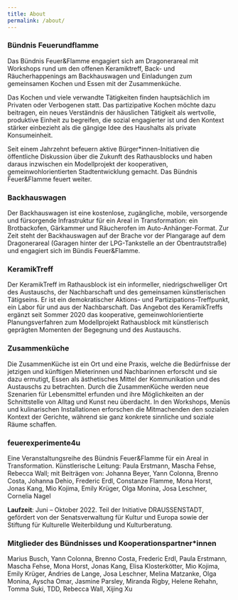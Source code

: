 ```yaml
---
title: About
permalink: /about/
---
```


### Bündnis Feuerundflamme

Das Bündnis Feuer&Flamme engagiert sich am Dragonerareal mit Workshops rund um den offenen Keramiktreff, Back- und Räucherhappenings am Backhauswagen und Einladungen zum gemeinsamen Kochen und Essen mit der Zusammenküche.

Das Kochen und viele verwandte Tätigkeiten finden hauptsächlich im Privaten oder Verbogenen statt. Das partizipative Kochen möchte dazu beitragen, ein neues Verständnis der häuslichen Tätigkeit als wertvolle, produktive Einheit zu begreifen, die sozial engagierter ist und den Kontext stärker einbezieht als die gängige Idee des Haushalts als private Konsumeinheit.

Seit einem Jahrzehnt befeuern aktive Bürger\*innen-Initiativen die öffentliche Diskussion über die Zukunft des Rathausblocks und haben daraus inzwischen ein Modellprojekt der kooperativen, gemeinwohlorientierten Stadtentwicklung gemacht. Das Bündnis Feuer&Flamme feuert weiter.

### Backhauswagen

Der Backhauswagen ist eine kostenlose, zugängliche, mobile, versorgende und fürsorgende Infrastruktur für ein Areal in Transformation: ein Brotbackofen, Gärkammer und Räucherofen im Auto-Anhänger-Format. Zur Zeit steht der Backhauswagen auf der Brache vor der Plangarage auf dem Dragonerareal (Garagen hinter der LPG-Tankstelle an der Obentrautstraße) und engagiert sich im Bündis Feuer&Flamme.

### KeramikTreff

Der KeramikTreff im Rathausblock ist ein informeller, niedrigschwelliger Ort des Austauschs, der Nachbarschaft und des gemeinsamen künstlerischen Tätigseins. Er ist ein demokratischer Aktions- und Partizipations-Treffpunkt, ein Labor für und aus der Nachbarschaft. Das Angebot des KeramikTreffs ergänzt seit Sommer 2020 das kooperative, gemeinwohlorientierte Planungsverfahren zum Modellprojekt Rathausblock mit künstlerisch geprägten Momenten der Begegnung und des Austauschs.

### Zusammenküche

Die ZusammenKüche ist ein Ort und eine Praxis, welche die Bedürfnisse der jetzigen und künftigen Mieterinnen und Nachbarinnen erforscht und sie dazu ermutigt, Essen als ästhetisches Mittel der Kommunikation und des Austauschs zu betrachten. Durch die ZusammenKüche werden neue Szenarien für Lebensmittel erfunden und ihre Möglichkeiten an der Schnittstelle von Alltag und Kunst neu überdacht. In den Workshops, Menüs und kulinarischen Installationen erforschen die Mitmachenden den sozialen Kontext der Gerichte, während sie ganz konkrete sinnliche und soziale Räume schaffen.

### feuerexperimente4u

Eine Veranstaltungsreihe des Bündnis Feuer&Flamme für ein Areal in Transformation. Künstlerische Leitung: Paula Erstmann, Mascha Fehse, Rebecca Wall; mit Beiträgen von: Johanna Beyer, Yann Colonna, Brenno Costa, Johanna Dehio, Frederic Erdl, Constanze Flamme, Mona Horst, Jonas Kang, Mio Kojima, Emily Krüger, Olga Monina, Josa Leschner, Cornelia Nagel

**Laufzeit**: Juni – Oktober 2022. Teil der Initiative DRAUSSENSTADT, gefördert von der Senatsverwaltung für Kultur und Europa sowie der Stiftung für Kulturelle Weiterbildung und Kulturberatung.

### Mitglieder des Bündnisses und Kooperationspartner*innen

Marius Busch, Yann Colonna, Brenno Costa, Frederic Erdl, Paula Erstmann, Mascha Fehse, Mona Horst, Jonas Kang, Elisa Klosterkötter, Mio Kojima, Emily Krüger, Andries de Lange, Josa Leschner, Melina Matzanke, Olga Monina, Ayscha Omar, Jasmine Parsley, Miranda Rigby, Helene Rehahn, Tomma Suki, TDD, Rebecca Wall, Xijing Xu

